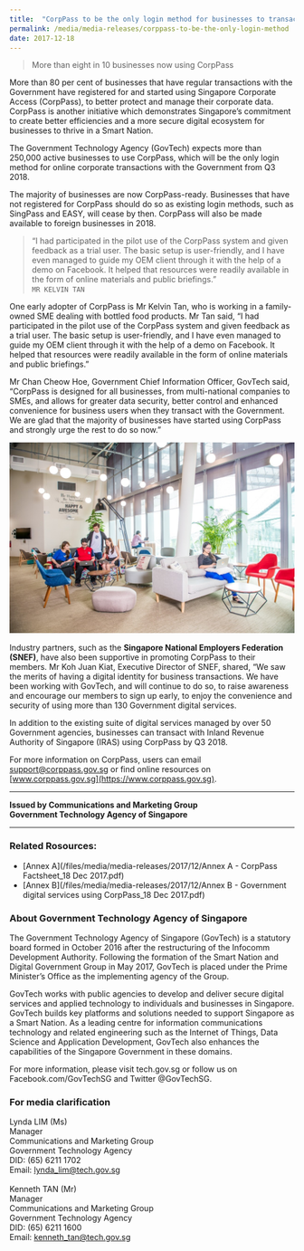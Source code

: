 ```yaml
---
title:  "CorpPass to be the only login method for businesses to transact with the Government from Q3 2018"
permalink: /media/media-releases/corppass-to-be-the-only-login-method
date: 2017-12-18
---
```

> More than eight in 10 businesses now using CorpPass

More than 80 per cent of businesses that have regular transactions with the Government have registered for and started using Singapore Corporate Access (CorpPass), to better protect and manage their corporate data. CorpPass is another initiative which demonstrates Singapore’s commitment to create better efficiencies and a more secure digital ecosystem for businesses to thrive in a Smart Nation.

The Government Technology Agency (GovTech) expects more than 250,000 active businesses to use CorpPass, which will be the only login method for online corporate transactions with the Government from Q3 2018.

The majority of businesses are now CorpPass-ready. Businesses that have not registered for CorpPass should do so as existing login methods, such as SingPass and EASY, will cease by then. CorpPass will also be made available to foreign businesses in 2018. 

> “I had participated in the pilot use of the CorpPass system and given feedback as a trial user. The basic setup is user-friendly, and I have even managed to guide my OEM client through it with the help of a demo on Facebook. It helped that resources were readily available in the form of online materials and public briefings.”  
`MR KELVIN TAN`


One early adopter of CorpPass is Mr Kelvin Tan, who is working in a family-owned SME dealing with bottled food products. Mr Tan said, “I had participated in the pilot use of the CorpPass system and given feedback as a trial user. The basic setup is user-friendly, and I have even managed to guide my OEM client through it with the help of a demo on Facebook. It helped that resources were readily available in the form of online materials and public briefings.” 

Mr Chan Cheow Hoe, Government Chief Information Officer, GovTech said, “CorpPass is designed for all businesses, from multi-national companies to SMEs, and allows for greater data security, better control and enhanced convenience for business users when they transact with the Government. We are glad that the majority of businesses have started using CorpPass and strongly urge the rest to do so now.” 

![Image of Hive](/images/govtech-hive.jpg)

Industry partners, such as the **Singapore National Employers Federation (SNEF)**, have also been supportive in promoting CorpPass to their members. Mr Koh Juan Kiat, Executive Director of SNEF, shared, “We saw the merits of having a digital identity for business transactions. We have been working with GovTech, and will continue to do so, to raise awareness and encourage our members to sign up early, to enjoy the convenience and security of using more than 130 Government digital services.

In addition to the existing suite of digital services managed by over 50 Government agencies, businesses can transact with Inland Revenue Authority of Singapore (IRAS) using CorpPass by Q3 2018.

For more information on CorpPass, users can email [support@corppass.gov.sg](mailto:support@corppass.gov.sg) or find online resources on [www.corppass.gov.sg](https://www.corppass.gov.sg). 

---

**Issued by Communications and Marketing Group**  
**Government Technology Agency of Singapore**

---

### **Related Rosources:**
* [Annex A](/files/media/media-releases/2017/12/Annex A - CorpPass Factsheet_18 Dec 2017.pdf)  
* [Annex B](/files/media/media-releases/2017/12/Annex B - Government digital services using CorpPass_18 Dec 2017.pdf)

### **About Government Technology Agency of Singapore**
The Government Technology Agency of Singapore (GovTech) is a statutory board formed in October 2016 after the restructuring of the Infocomm Development Authority. Following the formation of the Smart Nation and Digital Government Group in May 2017, GovTech is placed under the Prime Minister’s Office as the implementing agency of the Group.

GovTech works with public agencies to develop and deliver secure digital services and applied technology to individuals and businesses in Singapore. GovTech builds key platforms and solutions needed to support Singapore as a Smart Nation. As a leading centre for information communications technology and related engineering such as the Internet of Things, Data Science and Application Development, GovTech also enhances the capabilities of the Singapore Government in these domains. 

For more information, please visit tech.gov.sg or follow us on Facebook.com/GovTechSG and Twitter @GovTechSG.

### **For media clarification**
Lynda LIM (Ms)
<br>Manager
<br>Communications and Marketing Group
<br>Government Technology Agency
<br>DID: (65) 6211 1702
<br>Email: lynda_lim@tech.gov.sg
<br>
<br>Kenneth TAN (Mr)
<br>Manager
<br>Communications and Marketing Group
<br>Government Technology Agency
<br>DID: (65) 6211 1600
<br>Email: kenneth_tan@tech.gov.sg 
